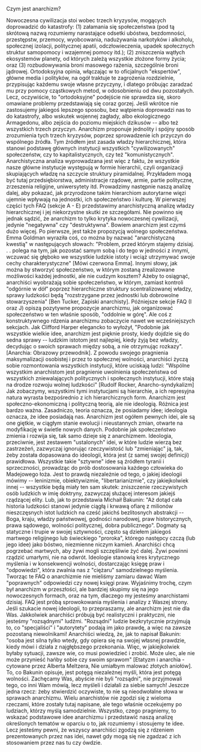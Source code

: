Czym jest anarchizm?

Nowoczesna cywilizacja stoi wobec trzech kryzysów, mogących doprowadzić do katastrofy: (1) załamania się społeczeństwa (pod tą skrótową nazwą rozumiemy narastające odsetki ubóstwa, bezdomności, przestępstw, przemocy, wyobcowania, nadużywania narkotyków i alkoholu, społecznej izolacji, politycznej apatii, odczłowieczenia, upadek społecznych struktur samopomocy i wzajemnej pomocy itd.); (2) zniszczenia wątłych ekosystemów planety, od których zależą wszystkie złożone formy życia; oraz (3) rozbudowywania broni masowego rażenia, szczególnie broni jądrowej.
Ortodoksyjna opinia, włączając w to oficjalnych "ekspertów", główne media i polityków, na ogół traktuje te zagrożenia rozdzielnie, przypisując każdemu swoje własne przyczyny, i dlatego próbując zaradzać mu przy pomocy cząstkowych metod, w odosobnieniu od dwu pozostałych. Lecz, oczywiście, to "ortodoksyjne" podejście nie sprawdza się, skoro omawiane problemy przedstawiają się coraz gorzej. Jeśli wkrótce nie zastosujemy jakiegoś lepszego sposobu, bez wątpienia doprowadzi nas to do katastrofy, albo wskutek wojennej zagłady, albo ekologicznego Armagedonu, albo zejścia do poziomu miejskich dzikusów -- albo też wszystkich trzech przyczyn.
Anarchizm proponuje jednolity i spójny sposób zrozumienia tych trzech kryzysów, poprzez sprowadzenie ich przyczyn do wspólnego źródła. Tym źródłem jest zasada władzy hierarchicznej, która stanowi podstawę głównych instytucji wszystkich "cywilizowanych" społeczeństw, czy to kapitalistycznych, czy też "komunistycznych". Anarchistyczna analiza wyprowadzana jest więc z faktu, że wszystkie nasze główne instytucje występują w formie hierarchii, czyli organizacji skupiających władzę na szczycie struktury piramidalnej. Przykładem mogą być tutaj przedsiębiorstwa, administracje rządowe, armie, partie polityczne, zrzeszenia religijne, uniwersytety itd. Prowadzimy następnie naszą analizę dalej, aby pokazać, jak przyrodzone takim hierarchiom autorytarne więzi ujemnie wpływają na jednostki, ich społeczeństwo i kulturę. W pierwszej części tych FAQ (sekcje A - E) przedstawimy anarchistyczną analizę władzy hierarchicznej i jej niekorzystne skutki ze szczegółami.
Nie powinno się jednak sądzić, że anarchizm to tylko krytyka nowoczesnej cywilizacji, jedynie "negatywna" czy "destruktywna". Bowiem anarchizm jest czymś dużo więcej. Po pierwsze, jest także propozycją wolnego społeczeństwa. Emma Goldman wyraziła coś, co można by nazwać "anarchistyczną kwestią" w następujących słowach: "Problem, przed którym stajemy dzisiaj. . . polega na tym, jak pozostać samym sobą i do tego w jedności z innymi, wczuwać się głęboko we wszystkie ludzkie istoty i wciąż utrzymywać swoje cechy charakterystyczne" [Mówi czerwona Emma]. Innymi słowy, jak można by stworzyć społeczeństwo, w którym zostaną zrealizowane możliwości każdej jednostki, ale nie cudzym kosztem? Ażeby to osiągnąć, anarchiści wyobrażają sobie społeczeństwo, w którym, zamiast kontroli "odgórnie w dół" poprzez hierarchiczne struktury scentralizowanej władzy, sprawy ludzkości będą "rozstrzygane przez jednostki lub dobrowolne stowarzyszenia" [Ben Tucker, Zapiski anarchisty]. Późniejsze sekcje FAQ (I oraz J) opiszą pozytywne propozycje anarchizmu, jak organizować społeczeństwo w ten właśnie sposób, "oddolnie w górę". Ale coś z konstruktywnego rdzenia anarchizmu zobaczycie nawet we wcześniejszych sekcjach.
Jak Clifford Harper elegancko to wyłożył, "Podobnie jak wszystkie wielkie idee, anarchizm jest pięknie prosty, kiedy dojdzie się do sedna sprawy -- ludzkim istotom jest najlepiej, kiedy żyją bez władzy, decydując o swoich sprawach między sobą, a nie otrzymując rozkazy". [Anarchia: Obrazowy przewodnik]. Z powodu swojego pragnienia maksymalizacji osobistej i przez to społecznej wolności, anarchiści życzą sobie rozmontowania wszystkich instytucji, które uciskają ludzi:
"Wspólne wszystkim anarchistom jest pragnienie uwolnienia społeczeństwa od wszystkich zniewalających politycznych i społecznych instytucji, które stają na drodze rozwoju wolnej ludzkości" [Rudolf Rocker, Anarcho-syndykalizm]
Jak zobaczymy, wszystkimi tymi instytucjami są hierarchie, a ich represyjna natura wyrasta bezpośrednio z ich hierarchicznych form.
Anarchizm jest społeczno-ekonomiczną i polityczną teorią, ale nie ideologią. Różnica jest bardzo ważna. Zasadniczo, teoria oznacza, że posiadamy idee; ideologia oznacza, że idee posiadają nas. Anarchizm jest ogółem pewnych idei, ale są one giętkie, w ciągłym stanie ewolucji i nieustannych zmian, otwarte na modyfikację w świetle nowych danych. Podobnie jak społeczeństwo zmienia i rozwija się, tak samo dzieje się z anarchizmem. Ideologia, przeciwnie, jest zestawem "ustalonych" idei, w które ludzie wierzą bez zastrzeżeń, zazwyczaj ignorując rzeczywistość lub "zmieniając" ją, tak, żeby została dopasowana do ideologii, która jest (z samej swojej definicji) prawidłowa. Wszystkie takie "sztywne" idee są źródłem tyranii i sprzeczności, prowadząc do prób dostosowania każdego człowieka do Madejowego łoża. Jest to prawdą niezależnie od tego, o jakiej ideologii mówimy -- leninizmie, obiektywizmie, "libertarianizmie", czy jakiejkolwiek innej -- wszystkie będą miały ten sam skutek: zniszczenie rzeczywistych osób ludzkich w imię doktryny, zazwyczaj służącej interesom jakiejś rządzącej elity. Lub, jak to przedstawia Michaił Bakunin:
"Aż dotąd cała historia ludzkości stanowi jedynie ciągłą i krwawą ofiarę z milionów nieszczęsnych istot ludzkich na cześć jakichś bezlitosnych abstrakcji -- Boga, kraju, władzy państwowej, godności narodowej, praw historycznych, prawa sądowego, wolności politycznej, dobra publicznego".
Dogmaty są statyczne i trupie w swojej sztywności, często są dziełem jakiegoś martwego religijnego lub świeckiego "proroka", którego następcy czczą (lub jego idee) jako bóstwo, niezmienne niczym kamień. Anarchiści chcą pogrzebać martwych, aby żywi mogli szczęśliwie żyć dalej. Żywi powinni rządzić umarłymi, nie na odwrót. Ideologie stanowią kres krytycznego myślenia i w konsekwencji wolności, dostarczając księgę praw i "odpowiedzi", która zwalnia nas z "ciężaru" samodzielnego myślenia.
Tworząc te FAQ o anarchizmie nie mieliśmy zamiaru dawać Wam "poprawnych" odpowiedzi czy nowej księgi praw. Wyjaśnimy trochę, czym był anarchizm w przeszłości, ale bardziej skupimy się na jego nowoczesnych formach, oraz na tym, dlaczego my jesteśmy anarchistami dzisiaj. FAQ jest próbą sprowokowania myślenia i analizy z Waszej strony. Jeśli szukacie nowej ideologii, to przepraszamy, ale anarchizm jest nie dla Was.
Jakkolwiek anarchiści próbują być realistyczni i praktyczni, nie jesteśmy "rozsądnymi" ludźmi. "Rozsądni" ludzie bezkrytycznie przyjmują to, co "specjaliści" i "autorytety" podają im jako prawdę, a więc na zawsze pozostaną niewolnikami! Anarchiści wiedzą, że, jak to napisał Bakunin:
"osoba jest silna tylko wtedy, gdy opiera się na swojej własnej prawdzie, kiedy mówi i działa z najgłębszego przekonania. Więc, w jakiejkolwiek byłaby sytuacji, zawsze wie, co musi powiedzieć i zrobić. Może ulec, ale nie może przynieść hańby sobie czy swoim sprawom" [Etatyzm i anarchia - cytowane przez Alberta Meltzera, Nie umiałbym malować złotych aniołów].
To, co Bakunin opisuje, jest potęgą niezależnej myśli, która jest potęgą wolności. Zachęcamy Was, abyście nie byli "rozsądni", nie przyjmowali tego, co inni Wam mówią, lecz myśleli i działali za siebie samych!
Jeszcze jedna rzecz: żeby stwierdzić oczywiste, to nie są nieodwołalne słowa w sprawach anarchizmu. Wielu anarchistów nie zgodzi się z wieloma rzeczami, które zostały tutaj napisane, ale tego właśnie oczekujemy po ludziach, którzy myślą samodzielnie. Wszystko, czego pragniemy, to wskazać podstawowe idee anarchizmu i przedstawić naszą analizę określonych tematów w oparciu o to, jak rozumiemy i stosujemy te idee. Lecz jesteśmy pewni, że wszyscy anarchiści zgodzą się z rdzeniem prezentowanych przez nas idei, nawet gdy mogą się nie zgadzać z ich stosowaniem przez nas tu czy ówdzie.
